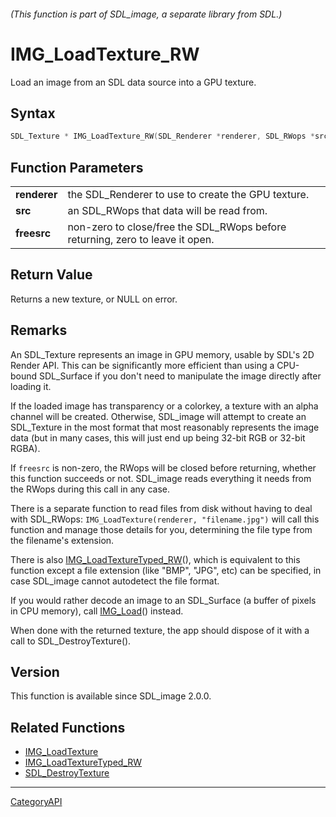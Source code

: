 ###### (This function is part of SDL_image, a separate library from SDL.)
# IMG_LoadTexture_RW

Load an image from an SDL data source into a GPU texture.

## Syntax

```c
SDL_Texture * IMG_LoadTexture_RW(SDL_Renderer *renderer, SDL_RWops *src, SDL_bool freesrc);

```

## Function Parameters

|                  |                                                                               |
| ---------------- | ----------------------------------------------------------------------------- |
| **renderer**     | the SDL_Renderer to use to create the GPU texture.                            |
| **src**          | an SDL_RWops that data will be read from.                                     |
| **freesrc**      | non-zero to close/free the SDL_RWops before returning, zero to leave it open. |

## Return Value

Returns a new texture, or NULL on error.

## Remarks

An SDL_Texture represents an image in GPU memory, usable by SDL's 2D Render
API. This can be significantly more efficient than using a CPU-bound
SDL_Surface if you don't need to manipulate the image directly after
loading it.

If the loaded image has transparency or a colorkey, a texture with an alpha
channel will be created. Otherwise, SDL_image will attempt to create an
SDL_Texture in the most format that most reasonably represents the image
data (but in many cases, this will just end up being 32-bit RGB or 32-bit
RGBA).

If `freesrc` is non-zero, the RWops will be closed before returning,
whether this function succeeds or not. SDL_image reads everything it needs
from the RWops during this call in any case.

There is a separate function to read files from disk without having to deal
with SDL_RWops: `IMG_LoadTexture(renderer, "filename.jpg")` will call this
function and manage those details for you, determining the file type from
the filename's extension.

There is also [IMG_LoadTextureTyped_RW](IMG_LoadTextureTyped_RW)(), which
is equivalent to this function except a file extension (like "BMP", "JPG",
etc) can be specified, in case SDL_image cannot autodetect the file format.

If you would rather decode an image to an SDL_Surface (a buffer of pixels
in CPU memory), call [IMG_Load](IMG_Load)() instead.

When done with the returned texture, the app should dispose of it with a
call to SDL_DestroyTexture().

## Version

This function is available since SDL_image 2.0.0.

## Related Functions

* [IMG_LoadTexture](IMG_LoadTexture)
* [IMG_LoadTextureTyped_RW](IMG_LoadTextureTyped_RW)
* [SDL_DestroyTexture](SDL_DestroyTexture)

----
[CategoryAPI](CategoryAPI)

